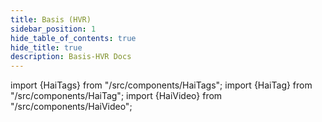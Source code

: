 ```yaml
---
title: Basis (HVR)
sidebar_position: 1
hide_table_of_contents: true
hide_title: true
description: Basis-HVR Docs
---
```


import {HaiTags} from "/src/components/HaiTags";
import {HaiTag} from "/src/components/HaiTag";
import {HaiVideo} from "/src/components/HaiVideo";

<HaiTags>
<HaiTag requiresBasis={true} />
</HaiTags>

